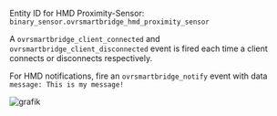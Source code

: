 Entity ID for HMD Proximity-Sensor: `binary_sensor.ovrsmartbridge_hmd_proximity_sensor`

A `ovrsmartbridge_client_connected` and `ovrsmartbridge_client_disconnected` event is fired each time a client connects or disconnects respectively.

For HMD notifications, fire an `ovrsmartbridge_notify` event with data `message: This is my message!`

![grafik](https://user-images.githubusercontent.com/25348281/173412132-0ad93be3-cb89-440d-9e8e-ed652357a153.png)
